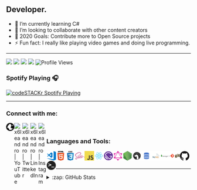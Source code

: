 ## Developer.

- 🌱 I’m currently learning C#
- 👯 I’m looking to collaborate with other content creators
- 🥅 2020 Goals: Contribute more to Open Source projects
- ⚡ Fun fact: I really like playing video games and doing live programming.

---

![](https://img.shields.io/endpoint?label=currently&url=https://dev.discordprofiles.me/api/badge/status/210328587318853632?simple=true) ![](https://img.shields.io/endpoint?url=https://dev.discordprofiles.me/api/badge/playing/210328587318853632?vscode=false) ![](https://img.shields.io/endpoint?url=https://dev.discordprofiles.me/api/badge/vscode/210328587318853632) ![](https://img.shields.io/endpoint?url=https://dev.discordprofiles.me/api/badge/spotify/210328587318853632) ![Profile Views](https://komarev.com/ghpvc/?username=x6leandro)

### Spotify Playing 🎧

[<img src="https://now-playing-codestackr.vercel.app/api/spotify-playing" alt="codeSTACKr Spotify Playing" width="350" />](https://open.spotify.com/user/suwh78mqlt9qf1ofiwhgytper)

---

### Connect with me:

[<img align="left" alt="x6leandro.com" width="22px" src="https://raw.githubusercontent.com/iconic/open-iconic/master/svg/globe.svg" />][website]
[<img align="left" alt="x6leandro | YouTube" width="22px" src="https://cdn.jsdelivr.net/npm/simple-icons@v3/icons/youtube.svg" />][youtube]
[<img align="left" alt="x6leandro | Twitter" width="22px" src="https://cdn.jsdelivr.net/npm/simple-icons@v3/icons/twitter.svg" />][twitter]
[<img align="left" alt="x6leandro | LinkedIn" width="22px" src="https://cdn.jsdelivr.net/npm/simple-icons@v3/icons/linkedin.svg" />][linkedin]
[<img align="left" alt="x6leandro | Instagram" width="22px" src="https://cdn.jsdelivr.net/npm/simple-icons@v3/icons/instagram.svg" />][instagram]

<br />


### Languages and Tools:

[<img align="left" alt="Visual Studio Code" width="26px" src="https://raw.githubusercontent.com/github/explore/80688e429a7d4ef2fca1e82350fe8e3517d3494d/topics/visual-studio-code/visual-studio-code.png" />][webdevplaylist]
[<img align="left" alt="HTML5" width="26px" src="https://raw.githubusercontent.com/github/explore/80688e429a7d4ef2fca1e82350fe8e3517d3494d/topics/html/html.png" />][webdevplaylist]
[<img align="left" alt="CSS3" width="26px" src="https://raw.githubusercontent.com/github/explore/80688e429a7d4ef2fca1e82350fe8e3517d3494d/topics/css/css.png" />][cssplaylist]
[<img align="left" alt="Sass" width="26px" src="https://raw.githubusercontent.com/github/explore/80688e429a7d4ef2fca1e82350fe8e3517d3494d/topics/sass/sass.png" />][cssplaylist]
[<img align="left" alt="JavaScript" width="26px" src="https://raw.githubusercontent.com/github/explore/80688e429a7d4ef2fca1e82350fe8e3517d3494d/topics/javascript/javascript.png" />][jsplaylist]
[<img align="left" alt="React" width="26px" src="https://raw.githubusercontent.com/github/explore/80688e429a7d4ef2fca1e82350fe8e3517d3494d/topics/react/react.png" />][reactplaylist]
[<img align="left" alt="Gatsby" width="26px" src="https://raw.githubusercontent.com/github/explore/e94815998e4e0713912fed477a1f346ec04c3da2/topics/gatsby/gatsby.png" />][webdevplaylist]
[<img align="left" alt="GraphQL" width="26px" src="https://raw.githubusercontent.com/github/explore/80688e429a7d4ef2fca1e82350fe8e3517d3494d/topics/graphql/graphql.png" />][webdevplaylist]
[<img align="left" alt="Node.js" width="26px" src="https://raw.githubusercontent.com/github/explore/80688e429a7d4ef2fca1e82350fe8e3517d3494d/topics/nodejs/nodejs.png" />][webdevplaylist]
[<img align="left" alt="Deno" width="26px" src="https://raw.githubusercontent.com/github/explore/361e2821e2dea67711cde99c9c40ed357061cf27/topics/deno/deno.png" />][webdevplaylist]
[<img align="left" alt="SQL" width="26px" src="https://raw.githubusercontent.com/github/explore/80688e429a7d4ef2fca1e82350fe8e3517d3494d/topics/sql/sql.png" />][webdevplaylist]
[<img align="left" alt="MySQL" width="26px" src="https://raw.githubusercontent.com/github/explore/80688e429a7d4ef2fca1e82350fe8e3517d3494d/topics/mysql/mysql.png" />][webdevplaylist]
[<img align="left" alt="MongoDB" width="26px" src="https://raw.githubusercontent.com/github/explore/80688e429a7d4ef2fca1e82350fe8e3517d3494d/topics/mongodb/mongodb.png" />][webdevplaylist]
[<img align="left" alt="Git" width="26px" src="https://raw.githubusercontent.com/github/explore/80688e429a7d4ef2fca1e82350fe8e3517d3494d/topics/git/git.png" />][webdevplaylist]
[<img align="left" alt="GitHub" width="26px" src="https://raw.githubusercontent.com/github/explore/78df643247d429f6cc873026c0622819ad797942/topics/github/github.png" />][webdevplaylist]
[<img align="left" alt="Terminal" width="26px" src="https://raw.githubusercontent.com/github/explore/80688e429a7d4ef2fca1e82350fe8e3517d3494d/topics/terminal/terminal.png" />][webdevplaylist]

<br />
<br />

---

<details>
  <summary>:zap: GitHub Stats</summary>

  <img align="left" alt="x6Leandro's GitHub Stats" src="https://github-readme-stats.codestackr.vercel.app/api?username=x6leandro&show_icons=true&hide_border=true" />

</details>

[website]: https://x6leandro.com
[twitter]: https://twitter.com/x6leandro
[youtube]: https://youtube.com/x6leandro
[instagram]: https://instagram.com/x6leandro
[linkedin]: https://www.linkedin.com/in/le%C3%A1ndro-developer-61b36a200/
[webdevplaylist]: https://www.youtube.com/playlist?list=PLkwxH9e_vrAJ0WbEsFA9W3I1W-g_BTsbt
[jsplaylist]: https://www.youtube.com/playlist?list=PLkwxH9e_vrALRJKu7wfXby3MKeflhTu6B
[cssplaylist]: https://www.youtube.com/playlist?list=PLkwxH9e_vrALSdvZuEh6gqQdmDoDIoqz4
[reactplaylist]: https://www.youtube.com/playlist?list=PLkwxH9e_vrAK4TdffpxKY3QGyHCpxFcQ0

